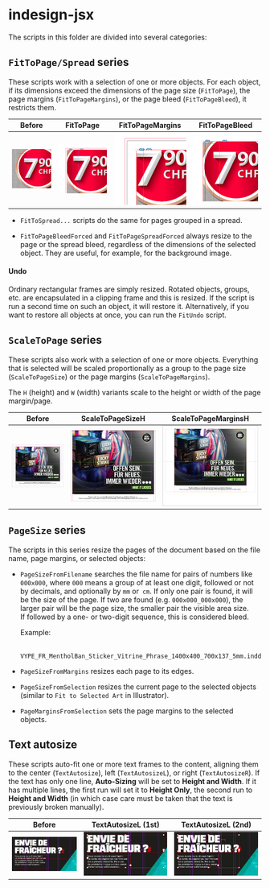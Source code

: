 # indesign-jsx

The scripts in this folder are divided into several categories:

## `FitToPage/Spread` series

These scripts work with a selection of one or more objects. For each object, if its dimensions exceed the dimensions of the page size (`FitToPage`), the page margins (`FitToPageMargins`), or the page bleed (`FitToPageBleed`), it restricts them.

Before | FitToPage | FitToPageMargins | FitToPageBleed
:---: | :---: | :---: | :---:
![Before](img/fittopage-0.png) | ![FitToPage](img/fittopage-1.png) | ![FitToPageBleed](img/fittopage-2.png) | ![FitToPageMargins](img/fittopage-3.png)

* `FitToSpread...` scripts do the same for pages grouped in a spread.

* `FitToPageBleedForced` and `FitToPageSpreadForced` always resize to the page or the spread bleed, regardless of the dimensions of the selected object. They are useful, for example, for the background image.

#### Undo

Ordinary rectangular frames are simply resized. Rotated objects, groups, etc. are encapsulated in a clipping frame and this is resized. If the script is run a second time on such an object, it will restore it. Alternatively, if you want to restore all objects at once, you can run the `FitUndo` script.

## `ScaleToPage` series

These scripts also work with a selection of one or more objects. Everything that is selected will be scaled proportionally as a group to the page size (`ScaleToPageSize`) or the page margins (`ScaleToPageMargins`).

The `H` (height) and `W` (width) variants scale to the height or width of the page margin/page.

Before | ScaleToPageSizeH | ScaleToPageMarginsH
:---: | :---: | :---:
![Before](img/scaletopage-0.png) | ![FitToPage](img/scaletopage-1.png) | ![FitToPageBleed](img/scaletopage-2.png)

## `PageSize` series

The scripts in this series resize the pages of the document based on the file name, page margins, or selected objects:

* `PageSizeFromFilename` searches the file name for pairs of numbers like `000x000`, where `000` means a group of at least one digit, followed or not by decimals, and optionally by `mm` or` cm`. If only one pair is found, it will be the size of the page. If two are found (e.g. `000x000_000x000`), the larger pair will be the page size, the smaller pair the visible area size. \
If followed by a one- or two-digit sequence, this is considered bleed.

	Example:

		VYPE_FR_MentholBan_Sticker_Vitrine_Phrase_1400x400_700x137_5mm.indd

* `PageSizeFromMargins` resizes each page to its edges.

* `PageSizeFromSelection` resizes the current page to the selected objects (similar to `Fit to Selected Art` in Illustrator).

* `PageMarginsFromSelection` sets the page margins to the selected objects.

## Text autosize

These scripts auto-fit one or more text frames to the content, aligning them to the center (`TextAutosize`), left (`TextAutosizeL`), or right (`TextAutosizeR`). If the text has only one line, **Auto-Sizing** will be set to **Height and Width**. If it has multiple lines, the first run will set it to **Height Only**, the second run to **Height and Width** (in which case care must be taken that the text is previously broken manually).

Before | TextAutosizeL (1st) | TextAutosizeL (2nd)
:---: | :---: | :---:
![Înainte](img/textautosize-0.png) | ![FitToPage](img/textautosize-1.png) | ![FitToPageBleed](img/textautosize-2.png)
